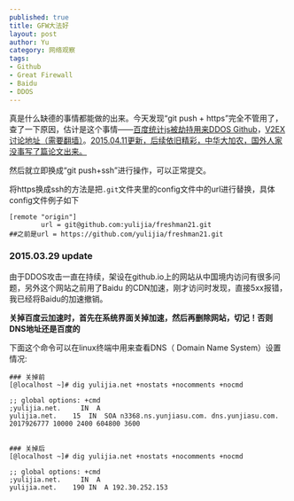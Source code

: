 ```yaml
---
published: true
title: GFW大法好
layout: post
author: Yu 
category: 网络观察
tags:
- Github 
- Great Firewall
- Baidu
- DDOS
---
```


真是什么缺德的事情都能做的出来。今天发现<q>git push + https</q>完全不管用了，查了一下原因，估计是这个事情——[百度统计js被劫持用来DDOS Github](http://drops.wooyun.org/papers/5398)，[V2EX讨论地址（需要翻墙）](http://www.v2ex.com/t/179695)。[2015.04.11更新，后续依旧精彩，中华大加农，国外人家没事写了篇论文出来。](http://citizenlab.org/2015/04/chinas-great-cannon/)

然后就立即换成<q>git push+ssh</q>进行操作，可以正常提交。

将https换成ssh的方法是把`.git`文件夹里的config文件中的url进行替换，具体config文件例子如下

~~~
[remote "origin"]
        url = git@github.com:yulijia/freshman21.git 
##之前是url = https://github.com/yulijia/freshman21.git
~~~

### 2015.03.29 update

由于DDOS攻击一直在持续，架设在github.io上的网站从中国境内访问有很多问题，另外这个网站之前用了Baidu 的CDN加速，刚才访问时发现，直接5xx报错，我已经将Baidu的加速撤销。

**关掉百度云加速时，首先在系统界面关掉加速，然后再删除网站，切记！否则DNS地址还是百度的**

下面这个命令可以在linux终端中用来查看DNS（ Domain Name System）设置情况:

~~~
### 关掉前
[@localhost ~]# dig yulijia.net +nostats +nocomments +nocmd

;; global options: +cmd
;yulijia.net.     IN  A
yulijia.net.    15  IN  SOA n3368.ns.yunjiasu.com. dns.yunjiasu.com. 2017926777 10000 2400 604800 3600


### 关掉后
[@localhost ~]# dig yulijia.net +nostats +nocomments +nocmd

;; global options: +cmd
;yulijia.net.     IN  A
yulijia.net.    190 IN  A 192.30.252.153
~~~

